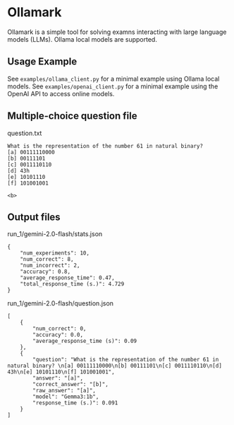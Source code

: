 # Ollamark
Ollamark is a simple tool for solving examns interacting with large language models (LLMs).
Ollama local models are supported.

## Usage Example

See `examples/ollama_client.py` for a minimal example using Ollama local models.
See `examples/openai_client.py` for a minimal example using the OpenAI API to access online models.

## Multiple-choice question file

question.txt

```
What is the representation of the number 61 in natural binary?
[a] 00111110000  
[b] 00111101  
[c] 0011110110  
[d] 43h  
[e] 10101110  
[f] 101001001  

<b> 
```

## Output files

run_1/gemini-2.0-flash/stats.json

```
{
    "num_experiments": 10,
    "num_correct": 8,
    "num_incorrect": 2,
    "accuracy": 0.8,
    "average_response_time": 0.47,
    "total_response_time (s.)": 4.729
}
```

run_1/gemini-2.0-flash/question.json

```
[
    {
        "num_correct": 0,
        "accuracy": 0.0,
        "average_response_time (s)": 0.09
    },
    {
        "question": "What is the representation of the number 61 in natural binary? \n[a] 00111110000\n[b] 00111101\n[c] 0011110110\n[d] 43h\n[e] 10101110\n[f] 101001001",
        "answer": "[a]",
        "correct_answer": "[b]",
        "raw_answer": "[a]",
        "model": "Gemma3:1b",
        "response_time (s.)": 0.091
    }
]
```